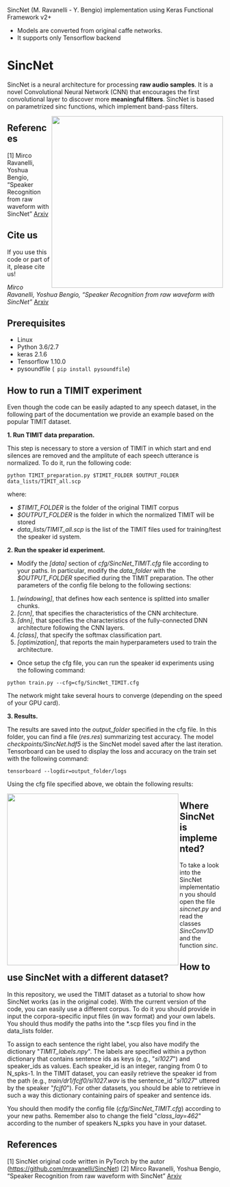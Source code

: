 SincNet (M. Ravanelli - Y. Bengio) implementation using Keras Functional Framework v2+
- Models are converted from original caffe networks.
- It supports only Tensorflow backend

# SincNet
SincNet is a neural architecture for processing **raw audio samples**. It is a novel Convolutional Neural Network (CNN) that encourages the first convolutional layer to discover more **meaningful filters**. SincNet is based on parametrized sinc functions, which implement band-pass filters.

<img src="https://github.com/grausof/keras-sincnet/blob/master/SincNet.png" width="400" img align="right">

## References

[1] Mirco Ravanelli, Yoshua Bengio, “Speaker Recognition from raw waveform with SincNet” [Arxiv](http://arxiv.org/abs/1808.00158)

## Cite us
If you use this code or part of it, please cite us!

*Mirco Ravanelli, Yoshua Bengio, “Speaker Recognition from raw waveform with SincNet”* [Arxiv](http://arxiv.org/abs/1808.00158)


## Prerequisites
- Linux
- Python 3.6/2.7
- keras 2.1.6
- Tensorflow 1.10.0
- pysoundfile (``` pip install pysoundfile```)

## How to run a TIMIT experiment
Even though the code can be easily adapted to any speech dataset, in the following part of the documentation we provide an example based on the popular TIMIT dataset.

**1. Run TIMIT data preparation.**

This step is necessary to store a version of TIMIT in which start and end silences are removed and the amplitute of each speech utterance is normalized. To do it, run the following code:

``
python TIMIT_preparation.py $TIMIT_FOLDER $OUTPUT_FOLDER data_lists/TIMIT_all.scp
``

where:
- *$TIMIT_FOLDER* is the folder of the original TIMIT corpus
- *$OUTPUT_FOLDER* is the folder in which the normalized TIMIT will be stored
- *data_lists/TIMIT_all.scp* is the list of the TIMIT files used for training/test the speaker id system.

**2. Run the speaker id experiment.**

- Modify the *[data]* section of *cfg/SincNet_TIMIT.cfg* file according to your paths. In particular, modify the *data_folder* with the *$OUTPUT_FOLDER* specified during the TIMIT preparation. The other parameters of the config file belong to the following sections:
 1. *[windowing]*, that defines how each sentence is splitted into smaller chunks.
 2. *[cnn]*,  that specifies the characteristics of the CNN architecture.
 3. *[dnn]*,  that specifies the characteristics of the fully-connected DNN architecture following the CNN layers.
 4. *[class]*, that specify the softmax classification part.
 5. *[optimization]*, that reports the main hyperparameters used to train the architecture.

- Once setup the cfg file, you can run the speaker id experiments using the following command:

``
python train.py --cfg=cfg/SincNet_TIMIT.cfg
``

The network might take several hours to converge (depending on the speed of your GPU card). 

**3. Results.**

The results are saved into the *output_folder* specified in the cfg file. In this folder, you can find a file (*res.res*) summarizing test accuracy. The model *checkpoints/SincNet.hdf5* is the SincNet model saved after the last iteration. 
Tensorboard can be used to display the loss and accuracy on the train set with the following command:

``
tensorboard --logdir=output_folder/logs
``

Using the cfg file specified above, we obtain the following results:

<img src="https://github.com/grausof/keras-sincnet/blob/master/acc_loss_train.png" width="400" img align="left">

## Where SincNet is implemented?
To take a look into the SincNet implementation you should open the file *sincnet.py* and read the classes *SincConv1D* and the function *sinc*.


## How to use SincNet with a different dataset?
In this repository, we used the TIMIT dataset as a tutorial to show how SincNet works (as in the original code). 
With the current version of the code, you can easily use a different corpus. To do it you should provide in input the corpora-specific input files (in wav format) and your own labels. You should thus modify the paths into the *.scp files you find in the data_lists folder. 

To assign to each sentence the right label, you also have modify the dictionary "*TIMIT_labels.npy*". 
The labels are  specified within a python dictionary that contains sentence ids as keys (e.g., "*si1027*") and speaker_ids as values. Each speaker_id is an integer, ranging from 0 to N_spks-1. In the TIMIT dataset, you can easily retrieve the speaker id from the path (e.g., *train/dr1/fcjf0/si1027.wav* is the sentence_id "*si1027*" uttered by the speaker "*fcjf0*"). For other datasets, you should be able to retrieve in such a way this dictionary containing pairs of speaker and sentence ids.

You should then modify the config file (*cfg/SincNet_TIMIT.cfg*) according to your new paths. Remember also to change the field "*class_lay=462*" according to the number of speakers N_spks you have in your dataset.



## References
[1] SincNet original code written in PyTorch by the autor (https://github.com/mravanelli/SincNet)
[2] Mirco Ravanelli, Yoshua Bengio, “Speaker Recognition from raw waveform with SincNet” [Arxiv](http://arxiv.org/abs/1808.00158)